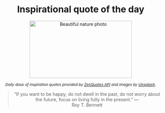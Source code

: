 
<div align="center">

# Inspirational quote of the day

<img src="./data/photo.jpeg" alt="Beautiful nature photo" width="320" height="180">

<sub><i>Daily dose of inspiration quotes provided by [ZenQuotes API](https://zenquotes.io/) and images by [Unsplash](https://unsplash.com/).</i></sub>


<blockquote>&ldquo;If you want to be happy, do not dwell in the past, do not worry about the future, focus on living fully in the present.&rdquo; &mdash; <footer>Roy T. Bennett</footer></blockquote>

</div>
